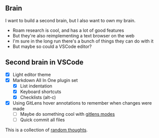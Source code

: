 ## Brain

I want to build a second brain, but I also want to own my brain.

- Roam research is cool, and has a lot of good features
- But they're also reimplementing a text browser on the web
- I'm sure in the long run there's a bunch of things they can do with it
- But maybe so could a VSCode editor?

## Second brain in VSCode
- [x] Light editor theme
- [x] Markdown All In One plugin set
  - [x] List indentation
  - [x] Keyboard shortcuts
  - [x] Checklists (alt-c)
- [x] Using GitLens hover annotations to remember when changes were made
  - [ ] Maybe do something cool with [gitlens modes](https://github.com/eamodio/vscode-gitlens/tree/master/#modes-)
  - [ ] Quick commit all files

This is a collection of [random thoughts](random_thoughts.md).
